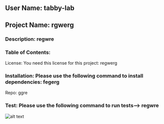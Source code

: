 
## User Name: tabby-lab
## Project Name: rgwerg
### Description: regwre
### Table of Contents:
       
        
License: You need this license for this project:
regwerg
### Installation: Please use the following command to install dependencies: **fegerg**
Repo: ggre
### Test: Please use the following command to run tests--> **regwre**
![alt text](https://avatars0.githubusercontent.com/u/56980288?v=4)
    